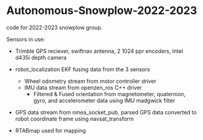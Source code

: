 # Autonomous-Snowplow-2022-2023
code for 2022-2023 snowplow group.

Sensors in use:
- Trimble GPS reciever, swiftnav antenna, 2 1024 ppr encoders, Intel d435i depth camera

- robot_localization EKF fusing data from the 3 sensors
  - Wheel odometry stream from motor controller driver
  - IMU data stream from openzen_ros C++ driver
    - Filtered & Fused orientation from magnetometer, quaternion, gyro, and accelerometer data using IMU madgwick filter
 - GPS data stream from nmea_socket_pub, parsed GPS data converted to robot coordinate frame using navsat_transform
 
 
- RTABmap used for mapping


